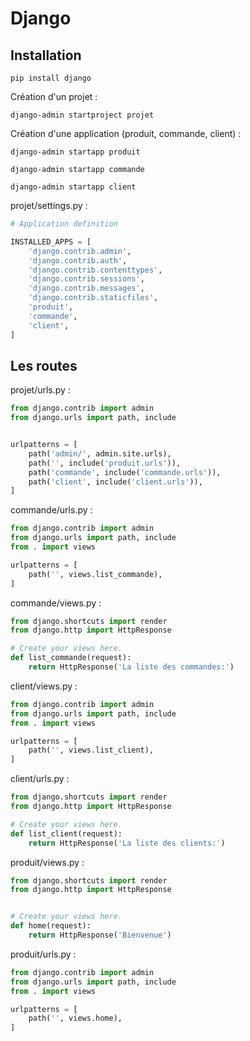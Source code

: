 # Django 
## Installation
```
pip install django
```
Création d'un projet :
```
django-admin startproject projet
```
Création d'une application (produit, commande, client) :

```
django-admin startapp produit
```
```
django-admin startapp commande
```
```
django-admin startapp client
```

projet/settings.py :

```python
# Application definition

INSTALLED_APPS = [
    'django.contrib.admin',
    'django.contrib.auth',
    'django.contrib.contenttypes',
    'django.contrib.sessions',
    'django.contrib.messages',
    'django.contrib.staticfiles',
    'produit',
    'commande',
    'client',
]
```
## Les routes
projet/urls.py :

```python
from django.contrib import admin
from django.urls import path, include


urlpatterns = [
    path('admin/', admin.site.urls),
    path('', include('produit.urls')),
    path('commande', include('commande.urls')),
    path('client', include('client.urls')),
]

```
commande/urls.py :
```python
from django.contrib import admin
from django.urls import path, include
from . import views

urlpatterns = [
    path('', views.list_commande),
]
```
commande/views.py :
```python
from django.shortcuts import render
from django.http import HttpResponse

# Create your views here.
def list_commande(request):
    return HttpResponse('La liste des commandes:')

```
client/views.py : 
```python
from django.contrib import admin
from django.urls import path, include
from . import views

urlpatterns = [
    path('', views.list_client),
]
```
client/urls.py :
```python
from django.shortcuts import render
from django.http import HttpResponse

# Create your views here.
def list_client(request):
    return HttpResponse('La liste des clients:')

```
produit/views.py :
```python
from django.shortcuts import render
from django.http import HttpResponse


# Create your views here.
def home(request):
    return HttpResponse('Bienvenue')

```
produit/urls.py :
```python
from django.contrib import admin
from django.urls import path, include
from . import views

urlpatterns = [
    path('', views.home),
]
```

```python

```


